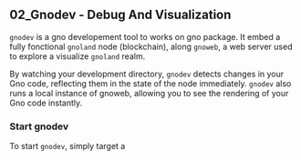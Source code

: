 ## 02_Gnodev - Debug And Visualization

`gnodev` is a gno developement tool to works on gno package. It embed a fully fonctional `gnoland` node (blockchain), along `gnoweb`, a web server used to explore a visualize `gnoland` realm.

By watching your development directory, `gnodev` detects changes in your Gno code,
reflecting them in the state of the node immediately. `gnodev` also runs a local
instance of gnoweb, allowing you to see the rendering of your Gno code
instantly.


### Start gnodev

To start `gnodev`, simply target a 


